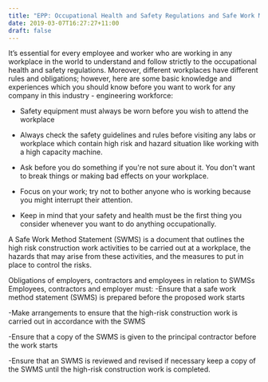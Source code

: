 ```yaml
---
title: "EPP: Occupational Health and Safety Regulations and Safe Work Method Statements (SWMS)"
date: 2019-03-07T16:27:27+11:00
draft: false
---
```


It’s essential for every employee and worker who are working in any workplace in the world to understand and follow strictly to the occupational health and safety regulations. Moreover, different workplaces have different rules and obligations; however, here are some basic knowledge and experiences which you should know before you want to work for any company in this industry - engineering workforce:


- Safety equipment must always be worn before you wish to attend the workplace


- Always check the safety guidelines and rules before visiting any labs or workplace which contain high risk and hazard situation like working with a high capacity machine.


- Ask before you do something if you're not sure about it. You don't want to break things or making bad effects on your workplace.


- Focus on your work; try not to bother anyone who is working because you might interrupt their attention.


- Keep in mind that your safety and health must be the first thing you consider whenever you want to do anything occupationally.


A Safe Work Method Statement (SWMS) is a document that outlines the high risk construction work activities to be carried out at a workplace, the hazards that may arise from these activities, and the measures to put in place to control the risks. 


Obligations of employers, contractors and employees in relation to SWMSs
Employees, contractors and employer must:
-Ensure that a safe work method statement (SWMS) is prepared before the proposed work starts


-Make arrangements to ensure that the high-risk construction work is carried out in accordance with the SWMS


-Ensure that a copy of the SWMS is given to the principal contractor before the work starts


-Ensure that an SWMS is reviewed and revised if necessary
keep a copy of the SWMS until the high-risk construction work is completed.
